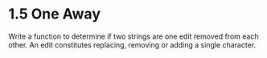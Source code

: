 # 1.5 One Away

Write a function to determine if two strings are one edit removed from each other. An edit constitutes replacing, removing or adding a single character.
